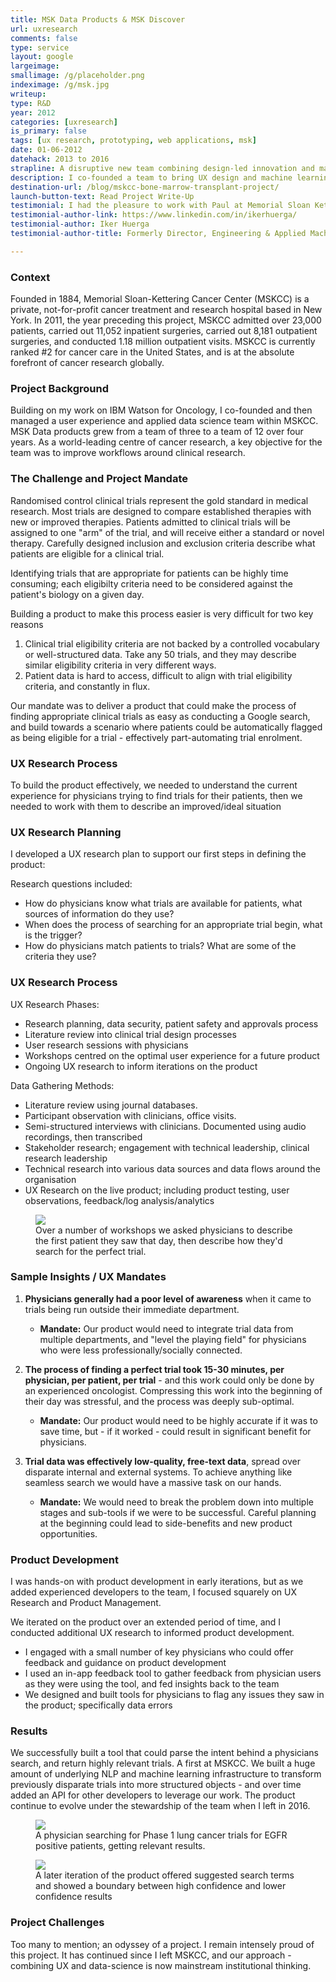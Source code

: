 ```yaml
---
title: MSK Data Products & MSK Discover
url: uxresearch
comments: false
type: service
layout: google
largeimage: 
smallimage: /g/placeholder.png
indeximage: /g/msk.jpg
writeup: 
type: R&D
year: 2012
categories: [uxresearch]
is_primary: false
tags: [ux research, prototyping, web applications, msk]
date: 01-06-2012
datehack: 2013 to 2016
strapline: A disruptive new team combining design-led innovation and machine learning expertise
description: I co-founded a team to bring UX design and machine learning together at Memorial Sloan Kettering Cancer Center for the first time. Our keystone product, MSK Discover, allowed physicians to find clinical trials that closely matched the unique needs and attributes of individual patients. I was responsible for UX research and product management, and worked closely with some of the world's leading oncologists to define the product.
destination-url: /blog/mskcc-bone-marrow-transplant-project/
launch-button-text: Read Project Write-Up
testimonial: I had the pleasure to work with Paul at Memorial Sloan Kettering Cancer Center (MSK) in New York City between May 2014 until September 2016. During that time, Paul was instrumental in first identifying an unmet need at MSK. Our patients were having a really hard time finding clinical trials. Paul worked with Clinical and Executive Senior Leadership at MSK to understand their needs, get alignment and support, and finally shape the clinical trials search product. Paul brought his research to life via documentation and prototypes. Paul's work had a significant positive impact on the institution as whole and clearly shaped the way MSK started thinking about clinical trials.
testimonial-author-link: https://www.linkedin.com/in/ikerhuerga/
testimonial-author: Iker Huerga
testimonial-author-title: Formerly Director, Engineering & Applied Machine Learning, MSKCC

---
```


### Context

Founded in 1884, Memorial Sloan-Kettering Cancer Center (MSKCC) is a private, not-for-profit cancer treatment and research hospital based in New York. In 2011, the year preceding this project, MSKCC admitted over 23,000 patients, carried out 11,052 inpatient surgeries, carried out 8,181 outpatient surgeries, and conducted 1.18 million outpatient visits. MSKCC is currently ranked #2 for cancer care in the United States, and is at the absolute forefront of cancer research globally. 

### Project Background

Building on my work on IBM Watson for Oncology, I co-founded and then managed a user experience and applied data science team within MSKCC. MSK Data products grew from a team of three to a team of 12 over four years. As a world-leading centre of cancer research, a key objective for the team was to improve workflows around clinical research. 

### The Challenge and Project Mandate

Randomised control clinical trials represent the gold standard in medical research. Most trials are designed to compare established therapies with new or improved therapies. Patients admitted to clinical trials will be assigned to one "arm" of the trial, and will receive either a standard or novel therapy. Carefully designed inclusion and exclusion criteria describe what patients are eligible for a clinical trial. 

Identifying trials that are appropriate for patients can be highly time consuming; each eligibilty criteria need to be considered against the patient's biology on a given day. 

Building a product to make this process easier is very difficult for two key reasons

1. Clinical trial eligibility criteria are not backed by a controlled vocabulary or well-structured data. Take any 50 trials, and they may describe similar eligibility criteria in very different ways.
2.	Patient data is hard to access, difficult to align with trial eligibility criteria, and constantly in flux. 

Our mandate was to deliver a product that could make the process of finding appropriate clinical trials as easy as conducting a Google search, and build towards a scenario where patients could be automatically flagged as being eligible for a trial - effectively part-automating trial enrolment.

### UX Research Process

To build the product effectively, we needed to understand the current experience for physicians trying to find trials for their patients, then we needed to work with them to describe an improved/ideal situation

### UX Research Planning

I developed a UX research plan to support our first steps in defining the product:

Research questions included: 

* How do physicians know what trials are available for patients, what sources of information do they use?
* When does the process of searching for an appropriate trial begin, what is the trigger?
* How do physicians match patients to trials? What are some of the criteria they use?

### UX Research Process

UX Research Phases:

* Research planning, data security, patient safety and approvals process
* Literature review into clinical trial design processes
* User research sessions with physicians
* Workshops centred on the optimal user experience for a future product 
* Ongoing UX research to inform iterations on the product

Data Gathering Methods:

* Literature review using journal databases. 
* Participant observation with clinicians, office visits.
* Semi-structured interviews with clinicians. Documented using audio recordings, then transcribed 
* Stakeholder research; engagement with technical leadership, clinical research leadership  
* Technical research into various data sources and data flows around the organisation
* UX Research on the live product; including product testing, user observations, feedback/log analysis/analytics

<figure>
 <img src="/i/uxresearch/cts-1.jpg" />
 <figcaption>Over a number of workshops we asked physicians to describe the first patient they saw that day, then describe how they'd search for the perfect trial.</figcaption>
</figure>

### Sample Insights / UX Mandates 

1.	**Physicians generally had a poor level of awareness** when it came to trials being run outside their immediate department. 
	* **Mandate:** Our product would need to integrate trial data from multiple departments, and "level the playing field" for physicians who were less professionally/socially connected.

2.	**The process of finding a perfect trial took 15-30 minutes, per physician, per patient, per trial** - and this work could only be done by an experienced oncologist. Compressing this work into the beginning of their day was stressful, and the process was deeply sub-optimal. 
	* **Mandate:** Our product would need to be highly accurate if it was to save time, but - if it worked - could result in significant benefit for physicians.

3.	**Trial data was effectively low-quality, free-text data**, spread over disparate internal and external systems. To achieve anything like seamless search we would have a massive task on our hands.
	* **Mandate:** We would need to break the problem down into multiple stages and sub-tools if we were to be successful. Careful planning at the beginning could lead to side-benefits and new product opportunities.


### Product Development

I was hands-on with product development in early iterations, but as we added experienced developers to the team, I focused squarely on UX Research and Product Management. 

We iterated on the product over an extended period of time, and I  conducted additional UX research to informed product development.

* I engaged with a small number of key physicians who could offer feedback and guidance on product development
* I used an in-app feedback tool to gather feedback from physician users as they were using the tool, and fed insights back to the team
* We designed and built tools for physicians to flag any issues they saw in the product; specifically data errors 

### Results
We successfully built a tool that could parse the intent behind a physicians search, and return highly relevant trials. A first at MSKCC. We built a huge amount of underlying NLP and machine learning infrastructure to transform previously disparate trials into more structured objects - and over time added an API for other developers to leverage our work. The product continue to evolve under the stewardship of the team when I left in 2016.

<figure>
 <img src="/i/uxresearch/cts-6.gif" />
 <figcaption>A physician searching for Phase 1 lung cancer trials for EGFR positive patients, getting relevant results.</figcaption>
</figure>

<figure>
 <img src="/i/uxresearch/cts-9.png" />
 <figcaption>A later iteration of the product offered suggested search terms and showed a boundary between high confidence and lower confidence results</figcaption>
</figure>

### Project Challenges
Too many to mention; an odyssey of a project. I remain intensely proud of this project. It has continued since I left MSKCC, and our approach - combining UX and data-science is now mainstream institutional thinking.